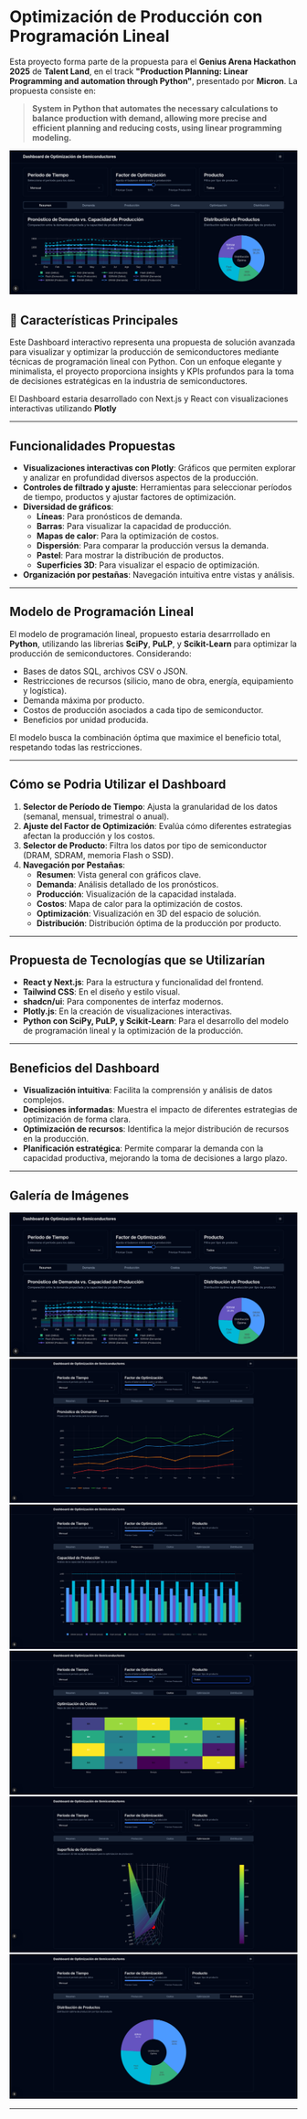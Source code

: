 # Optimización de Producción con Programación Lineal

Esta proyecto forma parte de la propuesta para el **Genius Arena Hackathon 2025** de **Talent Land**, en el track **"Production Planning: Linear Programming and automation through Python"**, presentado por **Micron**. La propuesta consiste en:

> **System in Python that automates the necessary calculations to balance production with demand, allowing more precise and efficient planning and reducing costs, using linear programming modeling.**

![Imagen 1](Imagenes/1.png)

## 📌 Características Principales

Este Dashboard interactivo representa una propuesta de solución avanzada para visualizar y optimizar la producción de semiconductores mediante técnicas de programación lineal con Python. Con un enfoque elegante y minimalista, el proyecto proporciona insights y KPIs profundos para la toma de decisiones estratégicas en la industria de semiconductores.

El Dashboard estaria desarrollado con Next.js y React con visualizaciones interactivas utilizando **Plotly**

---

## Funcionalidades Propuestas

- **Visualizaciones interactivas con Plotly**: Gráficos que permiten explorar y analizar en profundidad diversos aspectos de la producción.
- **Controles de filtrado y ajuste**: Herramientas para seleccionar períodos de tiempo, productos y ajustar factores de optimización.
- **Diversidad de gráficos**:
  - **Líneas**: Para pronósticos de demanda.
  - **Barras**: Para visualizar la capacidad de producción.
  - **Mapas de calor**: Para la optimización de costos.
  - **Dispersión**: Para comparar la producción versus la demanda.
  - **Pastel**: Para mostrar la distribución de productos.
  - **Superficies 3D**: Para visualizar el espacio de optimización.
- **Organización por pestañas**: Navegación intuitiva entre vistas y análisis.

---

## Modelo de Programación Lineal

El modelo de programación lineal, propuesto estaria desarrrollado en **Python**, utilizando las librerias **SciPy**, **PuLP**, y **Scikit-Learn** para optimizar la producción de semiconductores. Considerando:

- Bases de datos SQL, archivos CSV o JSON.
- Restricciones de recursos (silicio, mano de obra, energía, equipamiento y logística).
- Demanda máxima por producto.
- Costos de producción asociados a cada tipo de semiconductor.
- Beneficios por unidad producida.

El modelo busca la combinación óptima que maximice el beneficio total, respetando todas las restricciones.

---

## Cómo se Podria Utilizar el Dashboard

1. **Selector de Período de Tiempo**: Ajusta la granularidad de los datos (semanal, mensual, trimestral o anual).
2. **Ajuste del Factor de Optimización**: Evalúa cómo diferentes estrategias afectan la producción y los costos.
3. **Selector de Producto**: Filtra los datos por tipo de semiconductor (DRAM, SDRAM, memoria Flash o SSD).
4. **Navegación por Pestañas**:
   - **Resumen**: Vista general con gráficos clave.
   - **Demanda**: Análisis detallado de los pronósticos.
   - **Producción**: Visualización de la capacidad instalada.
   - **Costos**: Mapa de calor para la optimización de costos.
   - **Optimización**: Visualización en 3D del espacio de solución.
   - **Distribución**: Distribución óptima de la producción por producto.

---

## Propuesta de Tecnologías que se Utilizarían

- **React y Next.js**: Para la estructura y funcionalidad del frontend.
- **Tailwind CSS**: En el diseño y estilo visual.
- **shadcn/ui**: Para componentes de interfaz modernos.
- **Plotly.js**: En la creación de visualizaciones interactivas.
- **Python con SciPy, PuLP, y Scikit-Learn**: Para el desarrollo del modelo de programación lineal y la optimización de la producción.

---

## Beneficios del Dashboard

- **Visualización intuitiva**: Facilita la comprensión y análisis de datos complejos.
- **Decisiones informadas**: Muestra el impacto de diferentes estrategias de optimización de forma clara.
- **Optimización de recursos**: Identifica la mejor distribución de recursos en la producción.
- **Planificación estratégica**: Permite comparar la demanda con la capacidad productiva, mejorando la toma de decisiones a largo plazo.

---

## Galería de Imágenes

![Imagen 1](Imagenes/1.png)  
![Imagen 2](Imagenes/2.png)  
![Imagen 3](Imagenes/3.png)  
![Imagen 4](Imagenes/4.png)  
![Imagen 5](Imagenes/5.png)  
![Imagen 6](Imagenes/6.png)

---
